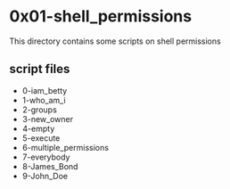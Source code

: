 # 0x01-shell_permissions

This directory contains some scripts on shell permissions

## script files

* 0-iam_betty
* 1-who_am_i
* 2-groups
* 3-new_owner
* 4-empty
* 5-execute
* 6-multiple_permissions
* 7-everybody
* 8-James_Bond
* 9-John_Doe

